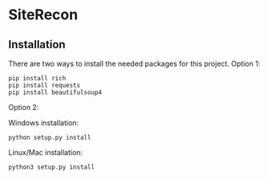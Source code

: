 # SiteRecon

## Installation

There are two ways to install the needed packages for this project.
Option 1:
```{python}
pip install rich
pip install requests
pip install beautifulsoup4
```
Option 2:

Windows installation:
```{python}
python setup.py install
```

Linux/Mac installation:
```{python}
python3 setup.py install
```